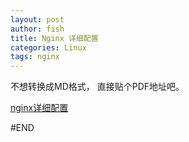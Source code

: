 ```yaml
---
layout: post
author: fish
title: Nginx 详细配置
categories: Linux
tags: nginx
---
```

不想转换成MD格式， 直接贴个PDF地址吧。


[nginx详细配置](../assets/nginx.pdf)

#END
